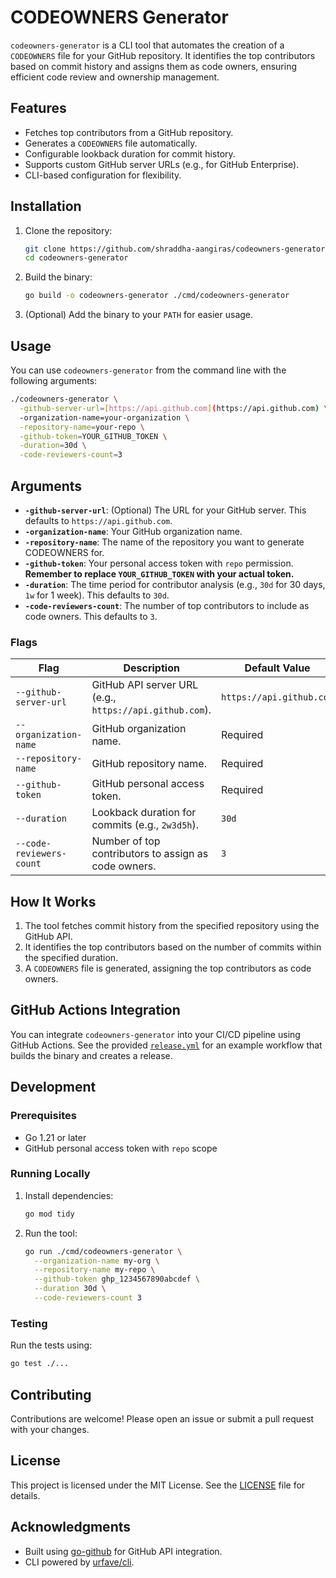 # CODEOWNERS Generator

`codeowners-generator` is a CLI tool that automates the creation of a `CODEOWNERS` file for your GitHub repository. It identifies the top contributors based on commit history and assigns them as code owners, ensuring efficient code review and ownership management.

## Features

- Fetches top contributors from a GitHub repository.
- Generates a `CODEOWNERS` file automatically.
- Configurable lookback duration for commit history.
- Supports custom GitHub server URLs (e.g., for GitHub Enterprise).
- CLI-based configuration for flexibility.

## Installation

1. Clone the repository:
    ```bash
    git clone https://github.com/shraddha-aangiras/codeowners-generator.git
    cd codeowners-generator
    ```

2. Build the binary:
    ```bash
    go build -o codeowners-generator ./cmd/codeowners-generator
    ```

3. (Optional) Add the binary to your `PATH` for easier usage.


## Usage

You can use `codeowners-generator` from the command line with the following arguments:

```bash
./codeowners-generator \
  -github-server-url=[https://api.github.com](https://api.github.com) \
  -organization-name=your-organization \
  -repository-name=your-repo \
  -github-token=YOUR_GITHUB_TOKEN \
  -duration=30d \
  -code-reviewers-count=3
  ```

## Arguments

* **`-github-server-url`**: (Optional) The URL for your GitHub server. This defaults to `https://api.github.com`.
* **`-organization-name`**: Your GitHub organization name.
* **`-repository-name`**: The name of the repository you want to generate CODEOWNERS for.
* **`-github-token`**: Your personal access token with `repo` permission. **Remember to replace `YOUR_GITHUB_TOKEN` with your actual token.**
* **`-duration`**: The time period for contributor analysis (e.g., `30d` for 30 days, `1w` for 1 week). This defaults to `30d`.
* **`-code-reviewers-count`**: The number of top contributors to include as code owners. This defaults to `3`.

### Flags

| Flag                   | Description                                                                 | Default Value       |
|------------------------|-----------------------------------------------------------------------------|---------------------|
| `--github-server-url`  | GitHub API server URL (e.g., `https://api.github.com`).                     | `https://api.github.com` |
| `--organization-name`  | GitHub organization name.                                                   | Required            |
| `--repository-name`    | GitHub repository name.                                                     | Required            |
| `--github-token`       | GitHub personal access token.                                               | Required            |
| `--duration`           | Lookback duration for commits (e.g., `2w3d5h`).                             | `30d`               |
| `--code-reviewers-count` | Number of top contributors to assign as code owners.                      | `3`                 |

## How It Works

1. The tool fetches commit history from the specified repository using the GitHub API.
2. It identifies the top contributors based on the number of commits within the specified duration.
3. A `CODEOWNERS` file is generated, assigning the top contributors as code owners.

## GitHub Actions Integration

You can integrate `codeowners-generator` into your CI/CD pipeline using GitHub Actions. See the provided [`release.yml`](./.github/workflows/release.yml) for an example workflow that builds the binary and creates a release.

## Development

### Prerequisites

- Go 1.21 or later
- GitHub personal access token with `repo` scope

### Running Locally

1. Install dependencies:
    ```bash
    go mod tidy
    ```

2. Run the tool:
    ```bash
    go run ./cmd/codeowners-generator \
      --organization-name my-org \
      --repository-name my-repo \
      --github-token ghp_1234567890abcdef \
      --duration 30d \
      --code-reviewers-count 3
    ```

### Testing

Run the tests using:
```bash
go test ./...
```

## Contributing

Contributions are welcome! Please open an issue or submit a pull request with your changes.

## License

This project is licensed under the MIT License. See the [LICENSE](./LICENSE) file for details.

## Acknowledgments

- Built using [go-github](https://github.com/google/go-github) for GitHub API integration.
- CLI powered by [urfave/cli](https://github.com/urfave/cli).
